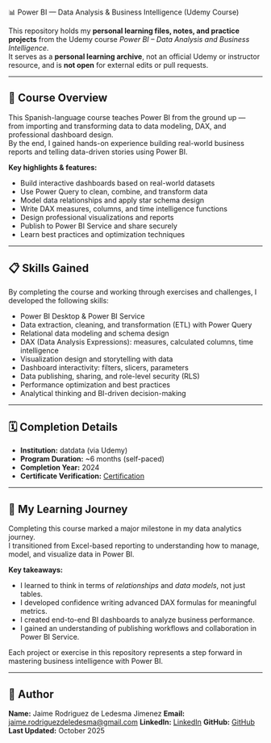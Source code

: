 📊 Power BI — Data Analysis & Business Intelligence (Udemy Course)

This repository holds my **personal learning files, notes, and practice projects** from the Udemy course *Power BI – Data Analysis and Business Intelligence*.  
It serves as a **personal learning archive**, not an official Udemy or instructor resource, and is **not open** for external edits or pull requests.

---

## 🎯 Course Overview

This Spanish-language course teaches Power BI from the ground up — from importing and transforming data to data modeling, DAX, and professional dashboard design.  
By the end, I gained hands-on experience building real-world business reports and telling data-driven stories using Power BI.

**Key highlights & features:**
- Build interactive dashboards based on real-world datasets  
- Use Power Query to clean, combine, and transform data  
- Model data relationships and apply star schema design  
- Write DAX measures, columns, and time intelligence functions  
- Design professional visualizations and reports  
- Publish to Power BI Service and share securely  
- Learn best practices and optimization techniques  

---

## 📋 Skills Gained

By completing the course and working through exercises and challenges, I developed the following skills:

- Power BI Desktop & Power BI Service  
- Data extraction, cleaning, and transformation (ETL) with Power Query  
- Relational data modeling and schema design  
- DAX (Data Analysis Expressions): measures, calculated columns, time intelligence  
- Visualization design and storytelling with data  
- Dashboard interactivity: filters, slicers, parameters  
- Data publishing, sharing, and role-level security (RLS)  
- Performance optimization and best practices  
- Analytical thinking and BI-driven decision-making  

---

## 🗓️ Completion Details

- **Institution:** datdata (via Udemy)  
- **Program Duration:** ~6 months (self-paced)  
- **Completion Year:** 2024  
- **Certificate Verification:** [Certification](https://www.udemy.com/certificate/UC-5da17543-21b5-4cba-8dd7-41f55179f227/)

---

## 🧠 My Learning Journey

Completing this course marked a major milestone in my data analytics journey.  
I transitioned from Excel-based reporting to understanding how to manage, model, and visualize data in Power BI.  

**Key takeaways:**
- I learned to think in terms of *relationships* and *data models*, not just tables.  
- I developed confidence writing advanced DAX formulas for meaningful metrics.  
- I created end-to-end BI dashboards to analyze business performance.  
- I gained an understanding of publishing workflows and collaboration in Power BI Service.  

Each project or exercise in this repository represents a step forward in mastering business intelligence with Power BI.

---

## 👤 Author

**Name:** Jaime Rodriguez de Ledesma Jimenez
**Email:** jaime.rodriguezdeledesma@gmail.com
**LinkedIn:** [LinkedIn](https://www.linkedin.com/in/jaimergz/)
**GitHub:** [GitHub](https://github.com/DonJimbo)
**Last Updated:** October 2025
